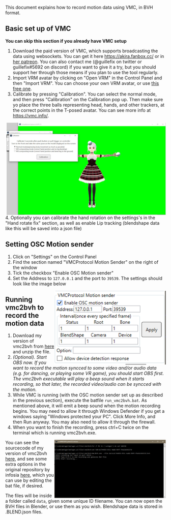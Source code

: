 This document explains how to record motion data using VMC, in BVH format.

## Basic set up of VMC

**You can skip this section if you already have VMC setup**

1. Download the paid version of VMC, which supports broadcasting the data using websockets. You can get it here https://akira.fanbox.cc/ or in [her patreon](https://www.patreon.com/sh_akira). You can also contact me (@guillefix on twitter or guillefix#5692 on discord) if you want to give it a try, but you should support her through those means if you plan to use the tool regularly.
2. Import VRM avatar by clicking on "Open VRM" in the Control Panel and then "Import VRM". You can choose your own VRM avatar, or use [this free one](https://drive.google.com/file/d/1T8WAUYqWxbNQUVaL7Mq2KbgkE-VnYde7/view?usp=sharing).
3. Calibrate by pressing "Calibration". You can select the normal mode, and then press "Calibration" on the Calibration pop up. Then make sure yo place the three balls representing head, hands, and other trackers, at the correct points in the T-posed avatar. You can see more info at https://vmc.info/. 
<img alt="vmc_calibration" title="vmc_calibration" src="img/vmc/vmc_calibration.jpg" width="500px" style="float:right;">
4. Optionally you can calibrate the hand rotation on the settings's in the "Hand rotate fix" section, as well as enable Lip tracking (blendshape data like this will be saved into a json file)

## Setting OSC Motion sender

1. Click on "Settings" on the Control Panel
2. Find the section named "VMCProtocol Motion Sender" on the right of the window
3. Tick the checkbox "Enable OSC Motion sender"
4. Set the Address to `127.0.0.1` and the port to `39539`. The settings should look like the image below
<img alt="vmc_settings" title="vmc_settings" src="img/vmc/vmc_settings.png" width="350px" style="float:right;">


## Running vmc2bvh to record the motion data

1. Download my version of vmc2bvh from [here](/files/vmc2bvh/vmc2bvh.zip) and unzip the file.
2. *(Optional). Start OBS now. If you want to record the motion syncced to some video and/or audio data (e.g. for dancing, or playing some VR game), you should start OBS first. The vmc2bvh executable will play a beep sound when it starts recording, so that later, the recorded video/audio can be syncced with the motion.*
3. While VMC is running (with the OSC motion sender set up as described in the previous section), execute the batfile `run_vmc2bvh.bat`. As mentioned above, it will emit a beep sound when the motion recording begins. You may need to allow it through Windows Defender if you get a windows saying "Windows protected your PC". Click More Info, and then Run anyway. You may also need to allow it through the firewall.
4. When you want to finish the recording, press ctrl+C twice on the terminal which is running vmc2bvh.exe.
<img alt="vmc2bvh" title="vmc2bvh" src="img/vmc/vmc2bvh.png" width="350px" style="float:right;">


You can see the sourcecode of my version of vmc2bvh [here](https://drive.google.com/file/d/1jvg1RH5SToPVWI5YPQH17XMkUesxjyen/view?usp=sharing), and see some extra options in the original repository by infosia [here](https://github.com/infosia/vmc2bvh), which you can use by editing the bat file, if desired.

The files will be inside a folder called `data`, given some unique ID filename. You can now open the BVH files in Blender, or use them as you wish. Blendshape data is stored in .BLEND.json files.
